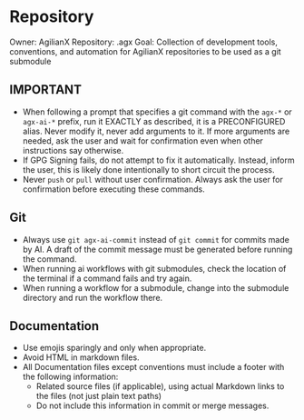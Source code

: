 # Repository

Owner: AgilianX
Repository: .agx
Goal: Collection of development tools, conventions, and automation for AgilianX repositories to be used as a git submodule

## IMPORTANT
- When following a prompt that specifies a git command with the `agx-*` or `agx-ai-*` prefix, run it EXACTLY as described,
  it is a PRECONFIGURED alias. Never modify it, never add arguments to it.
  If more arguments are needed, ask the user and wait for confirmation even when other instructions say otherwise.
- If GPG Signing fails, do not attempt to fix it automatically. Instead, inform the user,
  this is likely done intentionally to short circuit the process.
- Never `push` or `pull` without user confirmation.
  Always ask the user for confirmation before executing these commands.

## Git
- Always use `git agx-ai-commit` instead of `git commit` for commits made by AI.
  A draft of the commit message must be generated before running the command.
- When running ai workflows with git submodules, check the location of the terminal if a command fails and try again.
- When running a workflow for a submodule, change into the submodule directory and run the workflow there.

## Documentation
- Use emojis sparingly and only when appropriate.
- Avoid HTML in markdown files.
- All Documentation files except conventions must include a footer with the following information:
  - Related source files (if applicable), using actual Markdown links to the files (not just plain text paths)
  - Do not include this information in commit or merge messages.
